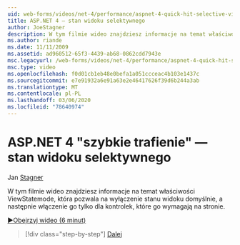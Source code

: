 ```yaml
---
uid: web-forms/videos/net-4/performance/aspnet-4-quick-hit-selective-view-state
title: ASP.NET 4 — stan widoku selektywnego
author: JoeStagner
description: W tym filmie wideo znajdziesz informacje na temat właściwości ViewStatemode, która pozwala na wyłączenie stanu widoku domyślnie, a następnie włączenie go tylko dla formantów, które requi...
ms.author: riande
ms.date: 11/11/2009
ms.assetid: ad960512-65f3-4439-ab68-0862cdd7943e
msc.legacyurl: /web-forms/videos/net-4/performance/aspnet-4-quick-hit-selective-view-state
msc.type: video
ms.openlocfilehash: f0d01cb1eb48e0befa1a051ccceac4b103e1437c
ms.sourcegitcommit: e7e91932a6e91a63e2e46417626f39d6b244a3ab
ms.translationtype: MT
ms.contentlocale: pl-PL
ms.lasthandoff: 03/06/2020
ms.locfileid: "78640974"
---
```

# <a name="aspnet-4-quick-hit---selective-view-state"></a>ASP.NET 4 "szybkie trafienie" — stan widoku selektywnego

Jan [Stagner](https://github.com/JoeStagner)

W tym filmie wideo znajdziesz informacje na temat właściwości ViewStatemode, która pozwala na wyłączenie stanu widoku domyślnie, a następnie włączenie go tylko dla kontrolek, które go wymagają na stronie.

[&#9654;Obejrzyj wideo (6 minut)](https://channel9.msdn.com/Blogs/ASP-NET-Site-Videos/aspnet-4-quick-hit-selective-view-state)

> [!div class="step-by-step"]
> [Dalej](aspnet-4-quick-hit-easy-state-compression.md)
